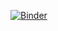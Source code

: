 [![Binder](https://mybinder.org/badge_logo.svg)](https://mybinder.org/v2/gh/MichaelShevelby/Practise.git/binder-integration?filepath=Untitled.ipynb)
